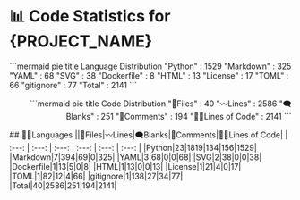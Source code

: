 # 📊 Code Statistics for {PROJECT_NAME}
<p align="left">
```mermaid
pie title Language Distribution
    "Python" : 1529
    "Markdown" : 325
    "YAML" : 68
    "SVG" : 38
    "Dockerfile" : 8
    "HTML" : 13
    "License" : 17
    "TOML" : 66
    "gitignore" : 77
    "Total" : 2141
```
</p>
<p align="right">
```mermaid
pie title Code Distribution
    "📝Files" : 40
    "〰️Lines" : 2586
    "🗨️Blanks" : 251
    "🙈Comments" : 194
    "👨‍💻Lines of Code" : 2141
```
</p>
## 👨‍💻Languages
||📝Files|〰️Lines|🗨️Blanks|🙈Comments|👨‍💻Lines of Code|
| :---: | :---: | :---: | :---: | :---: | :---: |
|Python|23|1819|134|156|1529|
|Markdown|7|394|69|0|325|
|YAML|3|68|0|0|68|
|SVG|2|38|0|0|38|
|Dockerfile|1|13|5|0|8|
|HTML|1|13|0|0|13|
|License|1|21|4|0|17|
|TOML|1|82|12|4|66|
|gitignore|1|138|27|34|77|
|Total|40|2586|251|194|2141|